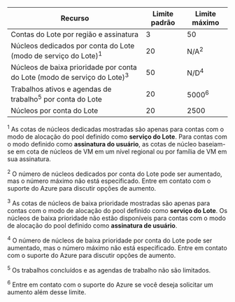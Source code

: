 | **Recurso** | **Limite padrão** | **Limite máximo** |
| --- | --- | --- |
| Contas do Lote por região e assinatura | 3 |50 |
| Núcleos dedicados por conta do Lote (modo de serviço do Lote)<sup>1</sup> | 20 | N/A<sup>2</sup> |
| Núcleos de baixa prioridade por conta do Lote (modo de serviço do Lote)<sup>3</sup> | 50 | N/D<sup>4</sup> |
| Trabalhos ativos e agendas de trabalho<sup>5</sup> por conta do Lote | 20 | 5000<sup>6</sup> |
| Núcleos por conta do Lote | 20 | 2500 |

<sup>1</sup> As cotas de núcleos dedicadas mostradas são apenas para contas com o modo de alocação do pool definido como **serviço do Lote**. Para contas com o modo definido como **assinatura do usuário**, as cotas de núcleo baseiam-se em cota de núcleos de VM em um nível regional ou por família de VM em sua assinatura.

<sup>2</sup> O número de núcleos dedicados por conta do Lote pode ser aumentado, mas o número máximo não está especificado. Entre em contato com o suporte do Azure para discutir opções de aumento.

<sup>3</sup> As cotas de núcleos de baixa prioridade mostradas são apenas para contas com o modo de alocação do pool definido como **serviço do Lote**. Os núcleos de baixa prioridade não estão disponíveis para contas com o modo de alocação do pool definido como **assinatura de usuário**.

<sup>4</sup> O número de núcleos de baixa prioridade por conta do Lote pode ser aumentado, mas o número máximo não está especificado. Entre em contato com o suporte do Azure para discutir opções de aumento.

<sup>5</sup> Os trabalhos concluídos e as agendas de trabalho não são limitados.

<sup>6</sup> Entre em contato com o suporte do Azure se você deseja solicitar um aumento além desse limite.
